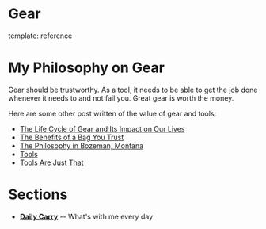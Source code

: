 Gear
====
template: reference

My Philosophy on Gear
=====================

Gear should be trustworthy. As a tool, it needs to be able to get the job done whenever it needs to and not fail you. Great gear is worth the money.

Here are some other post written of the value of gear and tools:

* [The Life Cycle of Gear and Its Impact on Our Lives](http://hackmake.org/2013/07/the-life-cycle-of-gear-and-its-impact-on-our-lives)
* [The Benefits of a Bag You Trust](http://hackmake.org/2012/10/the-benefits-of-a-bag-you-trust)
* [The Philosophy in Bozeman, Montana](http://hackmake.org/2012/11/the-philosophy-in-bozeman-montana)
* [Tools](http://hackmake.org/2012/03/tools)
* [Tools Are Just That](http://hackmake.org/2012/04/tools-are-just-that)

Sections
========

* [**Daily Carry**](http://hackmake.org/reference/gear/daily-carry) -- What's with me every day
<!-- 
* [**Outerwear**](http://hackmake.org/reference/gear/outwear) -- The gear that protects me from the elements
* [**Packing and Travel**](http://hackmake.org/reference/gear/packing-travel) -- What comes along on adventures
 -->